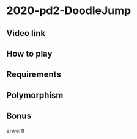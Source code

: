 # 2020-pd2-DoodleJump

## Video link
## How to play
## Requirements
## Polymorphism
## Bonus


erwerff
